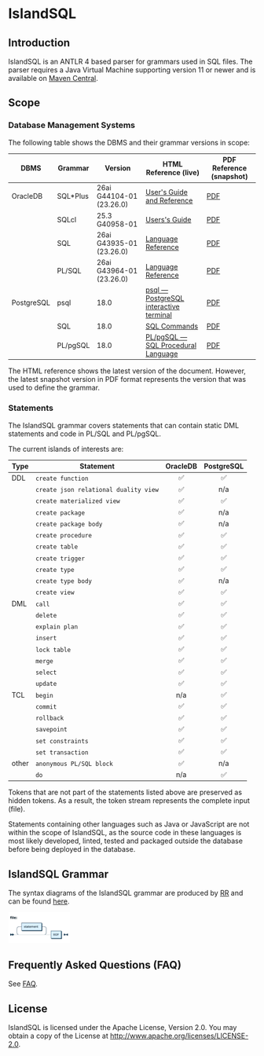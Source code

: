 # IslandSQL

## Introduction

IslandSQL is an ANTLR 4 based parser for grammars used in SQL files.
The parser requires a Java Virtual Machine supporting version 11 or newer and is available
on [Maven Central](https://central.sonatype.com/artifact/ch.islandsql/islandsql).

## Scope

### Database Management Systems

The following table shows the DBMS and their grammar versions in scope:

| DBMS       | Grammar  | Version                  | HTML Reference (live)                                                                                        | PDF Reference (snapshot)                                                            |
|------------|----------|--------------------------|--------------------------------------------------------------------------------------------------------------|-------------------------------------------------------------------------------------|
| OracleDB   | SQL*Plus | 26ai G44104-01 (23.26.0) | [User's Guide and Reference](https://docs.oracle.com/en/database/oracle/oracle-database/26/sqpug/)           | [PDF](https://islandsql.github.io/IslandSQL/sqlplus-users-guide-and-reference.pdf)  |
|            | SQLcl    | 25.3 G40958-01           | [Users's Guide](https://docs.oracle.com/en/database/oracle/sql-developer-command-line/25.3/sqcug/index.html) | [PDF](https://islandsql.github.io/IslandSQL/oracle-sqlcl-users-guide.pdf)           |
|            | SQL      | 26ai G43935-01 (23.26.0) | [Language Reference](https://docs.oracle.com/en/database/oracle/oracle-database/26/sqlrf/)                   | [PDF](https://islandsql.github.io/IslandSQL/sql-language-reference.pdf)             | 
|            | PL/SQL   | 26ai G43964-01 (23.26.0) | [Language Reference](https://docs.oracle.com/en/database/oracle/oracle-database/26/lnpls/)                   | [PDF](https://islandsql.github.io/IslandSQL/database-pl-sql-language-reference.pdf) |
| PostgreSQL | psql     | 18.0                     | [psql — PostgreSQL interactive terminal](https://www.postgresql.org/docs/18/app-psql.html)                   | [PDF](https://islandsql.github.io/IslandSQL/postgresql.pdf)                         |
|            | SQL      | 18.0                     | [SQL Commands](https://www.postgresql.org/docs/18/sql-commands.html)                                         | [PDF](https://islandsql.github.io/IslandSQL/postgresql.pdf)                         |
|            | PL/pgSQL | 18.0                     | [PL/pgSQL — SQL Procedural Language](https://www.postgresql.org/docs/18/plpgsql.html)                        | [PDF](https://islandsql.github.io/IslandSQL/postgresql.pdf)                         |

The HTML reference shows the latest version of the document. However, the latest snapshot version in PDF format
represents the version that was used to define the grammar.

### Statements

The IslandSQL grammar covers statements that can contain static DML statements and code in PL/SQL and PL/pgSQL.

The current islands of interests are:

| Type  | Statement                             |      OracleDB      |     PostgreSQL     |
|-------|---------------------------------------|:------------------:|:------------------:|
| DDL   | `create function`                     | :white_check_mark: | :white_check_mark: |
|       | `create json relational duality view` | :white_check_mark: |        n/a         |
|       | `create materialized view`            | :white_check_mark: | :white_check_mark: |
|       | `create package`                      | :white_check_mark: |        n/a         |
|       | `create package body`                 | :white_check_mark: |        n/a         |
|       | `create procedure`                    | :white_check_mark: | :white_check_mark: |
|       | `create table`                        | :white_check_mark: | :white_check_mark: |
|       | `create trigger`                      | :white_check_mark: | :white_check_mark: |
|       | `create type`                         | :white_check_mark: | :white_check_mark: |
|       | `create type body`                    | :white_check_mark: |        n/a         |
|       | `create view`                         | :white_check_mark: | :white_check_mark: |
| DML   | `call`                                | :white_check_mark: | :white_check_mark: |
|       | `delete`                              | :white_check_mark: | :white_check_mark: |
|       | `explain plan`                        | :white_check_mark: | :white_check_mark: |
|       | `insert`                              | :white_check_mark: | :white_check_mark: |
|       | `lock table`                          | :white_check_mark: | :white_check_mark: |
|       | `merge`                               | :white_check_mark: | :white_check_mark: |
|       | `select`                              | :white_check_mark: | :white_check_mark: |
|       | `update`                              | :white_check_mark: | :white_check_mark: |
| TCL   | `begin`                               |        n/a         | :white_check_mark: |
|       | `commit`                              | :white_check_mark: | :white_check_mark: |
|       | `rollback`                            | :white_check_mark: | :white_check_mark: |
|       | `savepoint`                           | :white_check_mark: | :white_check_mark: |
|       | `set constraints`                     | :white_check_mark: | :white_check_mark: |
|       | `set transaction`                     | :white_check_mark: | :white_check_mark: |
| other | `anonymous PL/SQL block`              | :white_check_mark: |        n/a         |
|       | `do`                                  |        n/a         | :white_check_mark: |

Tokens that are not part of the statements listed above are preserved as hidden tokens. As a result, the token stream
represents the complete input (file).

Statements containing other languages such as Java or JavaScript are not within the scope of IslandSQL, as the source
code in these languages is most likely developed, linted, tested and packaged outside the database before being deployed
in the database.

## IslandSQL Grammar

The syntax diagrams of the IslandSQL grammar are produced by [RR](https://github.com/GuntherRademacher/rr)
and can be found [here](https://islandsql.github.io/IslandSQL/grammar.html).

[<img src="images/IslandSQL-file.png" alt="IslandSQL file" width="25%"/>](https://islandsql.github.io/IslandSQL/grammar.html)

## Frequently Asked Questions (FAQ)

See [FAQ](faq.md).

## License

IslandSQL is licensed under the Apache License, Version 2.0. You may obtain a copy of the License
at <http://www.apache.org/licenses/LICENSE-2.0>.
